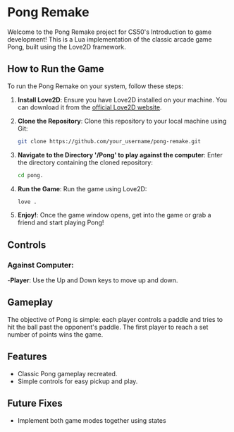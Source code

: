# Pong Remake

Welcome to the Pong Remake project for CS50's Introduction to game development! This is a Lua implementation of the classic arcade game Pong, built using the Love2D framework. 

## How to Run the Game

To run the Pong Remake on your system, follow these steps:

1. **Install Love2D**: Ensure you have Love2D installed on your machine. You can download it from the [official Love2D website](https://love2d.org/).

2. **Clone the Repository**: Clone this repository to your local machine using Git:

    ```bash
    git clone https://github.com/your_username/pong-remake.git
    ```

3. **Navigate to the Directory '/Pong' to play against the computer**: Enter the directory containing the cloned repository:

    ```bash
    cd pong.
    ```

4. **Run the Game**: Run the game using Love2D:

    ```bash
    love .
    ```

5. **Enjoy!**: Once the game window opens, get into the game or grab a friend and start playing Pong!

## Controls
### Against Computer:
-**Player**: Use the Up and Down keys to move up and down.



## Gameplay

The objective of Pong is simple: each player controls a paddle and tries to hit the ball past the opponent's paddle. The first player to reach a set number of points wins the game.

## Features

- Classic Pong gameplay recreated.
- Simple controls for easy pickup and play.

## Future Fixes
- Implement both game modes together using states
